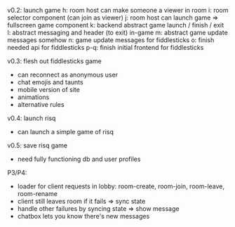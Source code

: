 
v0.2: launch game
 h: room host can make someone a viewer in room
 i: room selector component (can join as viewer)
 j: room host can launch game => fullscreen game component
 k: backend abstract game launch / finish / exit
 l: abstract messaging and header (to exit) in-game
 m: abstract game update messages somehow
 n: game update messages for fiddlesticks
 o: finish needed api for fiddlesticks
 p-q: finish initial frontend for fiddlesticks

v0.3: flesh out fiddlesticks game
 - can reconnect as anonymous user
 - chat emojis and taunts
 - mobile version of site
 - animations
 - alternative rules

v0.4: launch risq
 - can launch a simple game of risq

v0.5: save risq game
 - need fully functioning db and user profiles


P3/P4:
 - loader for client requests in lobby: room-create, room-join, room-leave, room-rename
 - client still leaves room if it fails => sync state
 - handle other failures by syncing state => show message
 - chatbox lets you know there's new messages